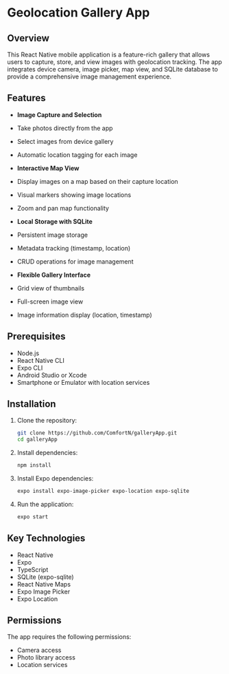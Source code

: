 # Geolocation Gallery App

## Overview

This React Native mobile application is a feature-rich gallery that allows users to capture, store, and view images with geolocation tracking. The app integrates device camera, image picker, map view, and SQLite database to provide a comprehensive image management experience.

## Features

-  **Image Capture and Selection**
  - Take photos directly from the app
  - Select images from device gallery
  - Automatic location tagging for each image

-  **Interactive Map View**
  - Display images on a map based on their capture location
  - Visual markers showing image locations
  - Zoom and pan map functionality

-  **Local Storage with SQLite**
  - Persistent image storage
  - Metadata tracking (timestamp, location)
  - CRUD operations for image management

-  **Flexible Gallery Interface**
  - Grid view of thumbnails
  - Full-screen image view
  - Image information display (location, timestamp)

## Prerequisites

- Node.js
- React Native CLI
- Expo CLI
- Android Studio or Xcode
- Smartphone or Emulator with location services

## Installation

1. Clone the repository:
   ```bash
   git clone https://github.com/ComfortN/galleryApp.git
   cd galleryApp
   ```

2. Install dependencies:
   ```bash
   npm install

   ```

3. Install Expo dependencies:
   ```bash
   expo install expo-image-picker expo-location expo-sqlite
   ```

4. Run the application:
   ```bash
   expo start
   ```


## Key Technologies

- React Native
- Expo
- TypeScript
- SQLite (expo-sqlite)
- React Native Maps
- Expo Image Picker
- Expo Location

## Permissions

The app requires the following permissions:
- Camera access
- Photo library access
- Location services
